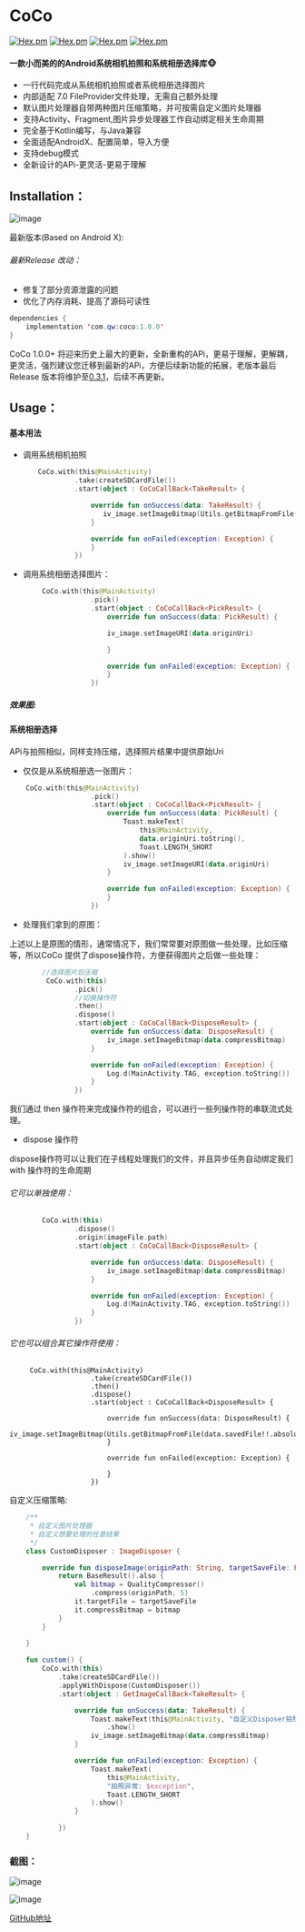 # CoCo
 [![Hex.pm](https://img.shields.io/badge/download-1.0.0-green)](https://www.apache.org/licenses/LICENSE-2.0)
 [![Hex.pm](https://img.shields.io/badge/Api-4.0%2B-yellow)]()
 [![Hex.pm](https://img.shields.io/hexpm/l/plug.svg)]()
 [![Hex.pm](https://img.shields.io/badge/Jetpack-AndroidX-red)]()
#### 一款小而美的的Android系统相机拍照和系统相册选择库🐵
 - 一行代码完成从系统相机拍照或者系统相册选择图片
 - 内部适配 7.0 FileProvider文件处理，无需自己额外处理
 - 默认图片处理器自带两种图片压缩策略，并可按需自定义图片处理器
 - 支持Activity、Fragment,图片异步处理器工作自动绑定相关生命周期
 - 完全基于Kotlin编写，与Java兼容
 - 全面适配AndroidX、配置简单，导入方便
 - 支持debug模式
 - 全新设计的APi-更灵活-更易于理解
## Installation：

 ![image](https://img-blog.csdnimg.cn/20191009181659912.png)

最新版本(Based on Android X):
###### 最新Release 改动：
- 修复了部分资源泄露的问题
- 优化了内存消耗、提高了源码可读性

```java
dependencies {
    implementation 'com.qw:coco:1.0.0'
}
```
CoCo 1.0.0+ 将迎来历史上最大的更新，全新重构的APi，更易于理解，更解耦，更灵活，强烈建议您迁移到最新的APi，方便后续新功能的拓展，老版本最后Release 版本将维护至[0.3.1](https://github.com/soulqw/CoCo/blob/developer/README_OLD.md)，后续不再更新。

## Usage：
#### 基本用法

- 调用系统相机拍照
```kotlin
       CoCo.with(this@MainActivity)
                .take(createSDCardFile())
                .start(object : CoCoCallBack<TakeResult> {

                    override fun onSuccess(data: TakeResult) {
                       iv_image.setImageBitmap(Utils.getBitmapFromFile(data.savedFile!!.absolutePath))
                    }

                    override fun onFailed(exception: Exception) {
                    }
                })
```
- 调用系统相册选择图片：

```kotlin
        CoCo.with(this@MainActivity)
                    .pick()
                    .start(object : CoCoCallBack<PickResult> {
                        override fun onSuccess(data: PickResult) {

                        iv_image.setImageURI(data.originUri)

                        }

                        override fun onFailed(exception: Exception) {
                        }
                    })
```
##### 效果图:

#### 系统相册选择
APi与拍照相似，同样支持压缩，选择照片结果中提供原始Uri
- 仅仅是从系统相册选一张图片：

```kotlin
    CoCo.with(this@MainActivity)
                    .pick()
                    .start(object : CoCoCallBack<PickResult> {
                        override fun onSuccess(data: PickResult) {
                            Toast.makeText(
                                this@MainActivity,
                                data.originUri.toString(),
                                Toast.LENGTH_SHORT
                            ).show()
                            iv_image.setImageURI(data.originUri)
                        }

                        override fun onFailed(exception: Exception) {
                        }
                    })
```
- 处理我们拿到的原图：

上述以上是原图的情形，通常情况下，我们常常要对原图做一些处理，比如压缩等，所以CoCo 提供了dispose操作符，方便获得图片之后做一些处理：
```kotlin
        //选择图片后压缩
         CoCo.with(this)
                .pick()
                //切换操作符
                .then()
                .dispose()
                .start(object : CoCoCallBack<DisposeResult> {
                    override fun onSuccess(data: DisposeResult) {
                        iv_image.setImageBitmap(data.compressBitmap)
                    }

                    override fun onFailed(exception: Exception) {
                        Log.d(MainActivity.TAG, exception.toString())
                    }
                })

```
我们通过 then 操作符来完成操作符的组合，可以进行一些列操作符的串联流式处理。

- dispose 操作符

dispose操作符可以让我们在子线程处理我们的文件，并且异步任务自动绑定我们with 操作符的生命周期

###### 它可以单独使用：
```kotlin
        CoCo.with(this)
                .dispose()
                .origin(imageFile.path)
                .start(object : CoCoCallBack<DisposeResult> {

                    override fun onSuccess(data: DisposeResult) {
                        iv_image.setImageBitmap(data.compressBitmap)
                    }

                    override fun onFailed(exception: Exception) {
                        Log.d(MainActivity.TAG, exception.toString())
                    }
                })
```
###### 它也可以组合其它操作符使用：
```
     CoCo.with(this@MainActivity)
                    .take(createSDCardFile())
                    .then()
                    .dispose()
                    .start(object : CoCoCallBack<DisposeResult> {

                        override fun onSuccess(data: DisposeResult) {
                            iv_image.setImageBitmap(Utils.getBitmapFromFile(data.savedFile!!.absolutePath))
                        }

                        override fun onFailed(exception: Exception) {

                        }
                    })
```


自定义压缩策略:

```kotlin
    /**
     * 自定义图片处理器
     * 自定义想要处理的任意结果
     */
    class CustomDisposer : ImageDisposer {

        override fun disposeImage(originPath: String, targetSaveFile: File?): BaseResult {
            return BaseResult().also {
                val bitmap = QualityCompressor()
                    .compress(originPath, 5)
                it.targetFile = targetSaveFile
                it.compressBitmap = bitmap
            }
        }

    }
    
    fun custom() {
        CoCo.with(this)
            .take(createSDCardFile())
            .applyWithDispose(CustomDisposer())
            .start(object : GetImageCallBack<TakeResult> {

                override fun onSuccess(data: TakeResult) {
                    Toast.makeText(this@MainActivity, "自定义Disposer拍照操作最终成功", Toast.LENGTH_SHORT)
                        .show()
                    iv_image.setImageBitmap(data.compressBitmap)
                }

                override fun onFailed(exception: Exception) {
                    Toast.makeText(
                        this@MainActivity,
                        "拍照异常: $exception",
                        Toast.LENGTH_SHORT
                    ).show()
                }

            })
    }
```


### 截图：
![image](https://upload-images.jianshu.io/upload_images/4346197-45eef4367cc55ca1.png)

![image](https://upload-images.jianshu.io/upload_images/4346197-c5b04e7acad92ff3.png)

[GitHub地址](https://github.com/soulqw/SoulPhotoTaker/)

